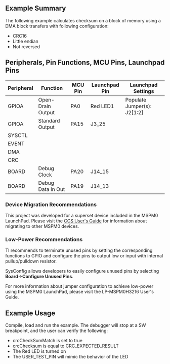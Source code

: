 ## Example Summary
The following example calculates checksum on a block of memory using a DMA block
transfers with following configuration:
- CRC16
- Little endian
- Not reversed

## Peripherals, Pin Functions, MCU Pins, Launchpad Pins
| Peripheral | Function | MCU Pin | Launchpad Pin | Launchpad Settings |
| --- | --- | --- | --- | --- |
| GPIOA | Open-Drain Output | PA0 | Red LED1 | Populate Jumper(s): J2[1:2] |
| GPIOA | Standard Output | PA15 | J3_25 |
| SYSCTL |  |  |  |  |
| EVENT |  |  |  |  |
| DMA |  |  |  |  |
| CRC |  |  |  |  |
| BOARD | Debug Clock | PA20 | J14_15 |  |
| BOARD | Debug Data In Out | PA19 | J14_13 |  |

### Device Migration Recommendations
This project was developed for a superset device included in the MSPM0 LaunchPad. Please
visit the [CCS User's Guide](https://software-dl.ti.com/msp430/esd/MSPM0-SDK/latest/docs/english/tools/ccs_ide_guide/doc_guide/doc_guide-srcs/ccs_ide_guide.html#sysconfig-project-migration)
for information about migrating to other MSPM0 devices.

### Low-Power Recommendations
TI recommends to terminate unused pins by setting the corresponding functions to
GPIO and configure the pins to output low or input with internal
pullup/pulldown resistor.

SysConfig allows developers to easily configure unused pins by selecting **Board**→**Configure Unused Pins**.

For more information about jumper configuration to achieve low-power using the
MSPM0 LaunchPad, please visit the LP-MSPM0H3216 User's Guide.

## Example Usage
Compile, load and run the example. The debugger will stop at a SW breakpoint,
and the user can verify the following:
- crcCheckSumMatch is set to true
- crcChecksum is equal to CRC_EXPECTED_RESULT
- The Red LED is turned on
- The USER_TEST_PIN will mimic the behavior of the LED
